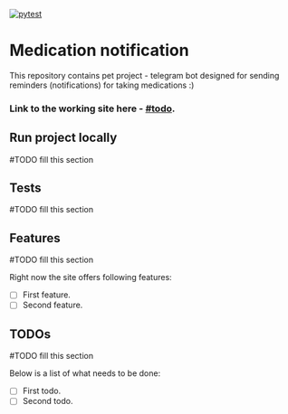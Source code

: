 [![pytest](https://github.com/Zirochkaa/medication-notification/actions/workflows/run_tests.yml/badge.svg?branch=master)](https://github.com/Zirochkaa/medication-notification/actions/workflows/run_tests.yml)

# Medication notification

This repository contains pet project - telegram bot designed for sending reminders (notifications) for taking medications :)

### Link to the working site here - [#todo]().

## Run project locally
#TODO fill this section

## Tests
#TODO fill this section

## Features
#TODO fill this section

Right now the site offers following features:
- [ ] First feature.
- [ ] Second feature.

## TODOs
#TODO fill this section

Below is a list of what needs to be done:
- [ ] First todo.
- [ ] Second todo.
